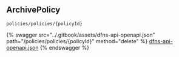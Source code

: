 
## ArchivePolicy
`policies/policies/{policyId}`



{% swagger src="../.gitbook/assets/dfns-api-openapi.json" path="/policies/policies/{policyId}" method="delete" %}
[dfns-api-openapi.json](../.gitbook/assets/dfns-api-openapi.json)
{% endswagger %}
